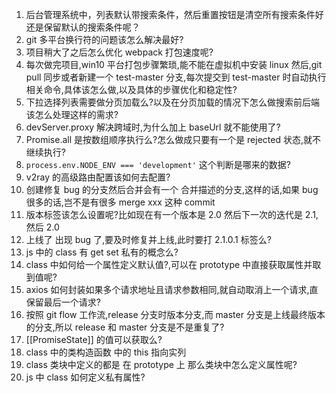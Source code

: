 1. 后台管理系统中，列表默认带搜索条件，然后重置按钮是清空所有搜索条件好还是保留默认的搜索条件呢？
2. git 多平台换行符的问题该怎么解决最好?
3. 项目稍大了之后怎么优化 webpack 打包速度呢?
4. 每次做完项目,win10 平台打包步骤繁琐,能不能在虚拟机中安装 linux 然后,git pull 同步或者新建一个 test-master 分支,每次提交到 test-master 时自动执行相关命令,具体该怎么做,以及具体的步骤优化和稳定性?
5. 下拉选择列表需要做分页加载么?以及在分页加载的情况下怎么做搜索前后端该怎么处理这样的需求?
6. devServer.proxy 解决跨域时,为什么加上 baseUrl 就不能使用了?
7. Promise.all 是按数组顺序执行么?怎么做成只要有一个是 rejected 状态,就不继续执行?
8. `process.env.NODE_ENV === 'development'` 这个判断是哪来的数据?
9. v2ray 的高级路由配置该如何去配置?
10. 创建修复 bug 的分支然后合并会有一个 合并描述的分支,这样的话,如果 bug 很多的话,岂不是有很多 merge xxx 这种 commit
11. 版本标签该怎么设置呢?比如现在有一个版本是 2.0 然后下一次的迭代是 2.1,然后 2.0
12. 上线了 出现 bug 了,要及时修复并上线,此时要打 2.1.0.1 标签么?
13. js 中的 class 有 get set 私有的概念么?
14. class 中如何给一个属性定义默认值?,可以在 prototype 中直接获取属性并取到值呢?
15. axios 如何封装如果多个请求地址且请求参数相同,就自动取消上一个请求,直保留最后一个请求?
16. 按照 git flow 工作流,release 分支时版本分支,而 master 分支是上线最终版本的分支,所以 release 和 master 分支是不是重复了?
17. [[PromiseState]] 的值可以获取么?
18. class 中的类构造函数 中的 this 指向实列
19. class 类块中定义的都是 在 prototype 上 那么类块中怎么定义属性呢?
20. js 中 class 如何定义私有属性?
